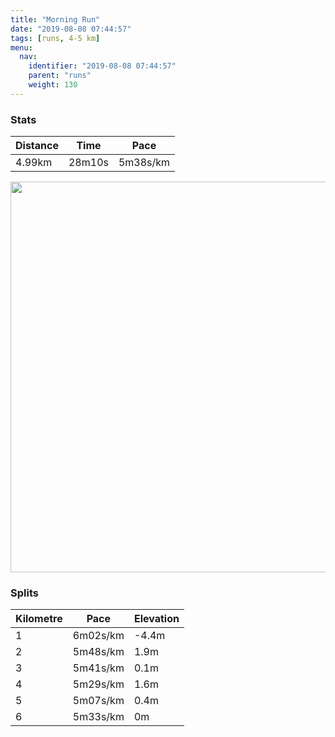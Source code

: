 ```yaml
---
title: "Morning Run"
date: "2019-08-08 07:44:57"
tags: [runs, 4-5 km]
menu:
  nav:
    identifier: "2019-08-08 07:44:57"
    parent: "runs"
    weight: 130
---
```


### Stats

| Distance | Time | Pace |
|----------|------|------|
|4.99km|28m10s|5m38s/km|

<img src='https://maps.googleapis.com/maps/api/staticmap?maptype=terrain&path=enc:qqjeI|yyLZv@fAvBhAfB\XZ^r@b@FJPBHKXEX?XHV?PHt@t@T\J^dAjCf@|@LVl@x@ZXjAxAZ~@NRPt@PZVv@P^`AjC|AxFVfBh@zBPjAXvAPzAXbBNbB|@hGH~@l@zEFpAHl@Fr@AJEBODC?EMGk@GkAFHBJTfBBn@L~@?x@Dv@E|CDj@BnAClEI~C?z@BlAClCBpD_@tECnAHvACVELEf@A]Hw@CqADu@?a@Ds@Aa@PsAAo@DaBEsB?oBFoBCwABwCCUB_APqA@c@GuD@k@WuCCaA_@iDA_ASaA}@mGKcAKU_@GY_@Uk@{@iCs@oAq@_BIk@QgBGyBCwBSyAWcAcAiD_CuFs@iAk@i@YQyAc@iAm@YSWWa@u@KAi@\K@IG}@wBiBeE[}@k@uBg@uAOi@&key=AIzaSyAfqMeaZ1CCJFGP5cWud__oZnT_Pybg-1M&size=800x800&scale=2&markers=color:yellow|label:S|53.47113,-2.26735&markers=color:green|label:F|53.47124,-2.2675200000000015' width='625' />

### Splits

| Kilometre | Pace | Elevation |
|------|------|-----------|
|1|6m02s/km|-4.4m|
|2|5m48s/km|1.9m|
|3|5m41s/km|0.1m|
|4|5m29s/km|1.6m|
|5|5m07s/km|0.4m|
|6|5m33s/km|0m|
